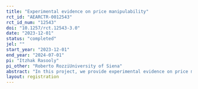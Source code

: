 ```yaml
---
title: "Experimental evidence on price manipulability"
rct_id: "AEARCTR-0012543"
rct_id_num: "12543"
doi: "10.1257/rct.12543-3.0"
date: "2023-12-01"
status: "completed"
jel: ""
start_year: "2023-12-01"
end_year: "2024-07-01"
pi: "Itzhak Rasooly"
pi_other: "Roberto RozziUniversity of Siena"
abstract: "In this project, we provide experimental evidence on price manipulability. Please see the attached PDF for the experimental design and analysis plan."
layout: registration
---
```


